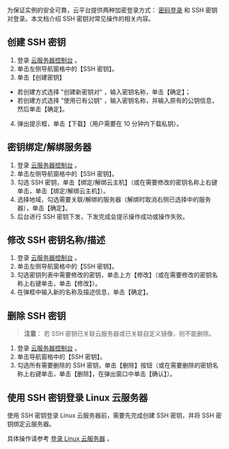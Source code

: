 为保证实例的安全可靠，云平台提供两种加密登录方式： [密码登录](/doc/product/213/6093) 和 SSH 密钥对登录。本文档介绍 SSH 密钥对常见操作的相关内容。


## 创建 SSH 密钥
 1. 登录 [云服务器控制台](https://console.tce.fsphere.cn/cvm/) 。
 2. 单击左侧导航窗格中的【SSH 密钥】。
 3. 单击【创建密钥】
  - 若创建方式选择 "创建新密钥对" ，输入密钥名称，单击【确定】；
  - 若创建方式选择 "使用已有公钥" ，输入密钥名称，并输入原有的公钥信息，然后单击【确定】。
 4. 弹出提示框，单击【下载】（用户需要在 10 分钟内下载私钥）。

## 密钥绑定/解绑服务器
 1. 登录 [云服务器控制台](https://console.tce.fsphere.cn/cvm/) 。
 2. 单击左侧导航窗格中的【SSH 密钥】。
 3. 勾选 SSH 密钥，单击【绑定/解绑云主机】（或在需要修改的密钥名称上右键单击，单击【绑定/解绑云主机】）。
 4. 选择地域，勾选需要关联/解绑的服务器（解绑时取消右侧已选择中的服务器），单击【确定】。
 5. 后台进行 SSH 密钥下发，下发完成会提示操作成功或操作失败。

## 修改 SSH 密钥名称/描述
 1. 登录 [云服务器控制台](https://console.tce.fsphere.cn/cvm/) 。
 2. 单击左侧导航窗格中的【SSH 密钥】。
 3. 勾选密钥列表中需要修改的密钥，单击上方【修改】（或在需要修改的密钥名称上右键单击，单击【修改】）。
 4. 在弹框中输入新的名称及描述信息，单击【确定】。

## 删除 SSH 密钥
>**注意**：
>若 SSH 密钥已关联云服务器或已关联自定义镜像，则不能删除。

 1. 登录 [云服务器控制台](https://console.tce.fsphere.cn/cvm/) 。
 2. 单击导航窗格中的【SSH 密钥】。
 3. 勾选所有需要删除的 SSH 密钥，单击【删除】按钮（或在需要删除的密钥名称上右键单击，单击【删除】，在弹出窗口中单击【确认】）。

## 使用 SSH 密钥登录 Linux 云服务器
使用 SSH 密钥登录 Linux 云服务器前，需要先完成创建 SSH 密钥，并将 SSH 密钥绑定云服务器。

具体操作请参考 [登录 Linux 云服务器](/doc/product/213/5436) 。
